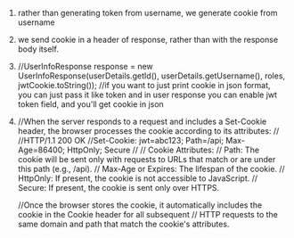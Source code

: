 1. rather than generating token from username, we generate cookie from username
2. we send cookie in a header of response, rather than with the response body itself.
3. //UserInfoResponse response = new UserInfoResponse(userDetails.getId(), userDetails.getUsername(), roles, jwtCookie.toString());
   //if you want to just print cookie in json format, you can just pass it like token and in user response you can enable jwt token field, and you'll get cookie in json
4. //When the server responds to a request and includes a Set-Cookie header, the browser processes the cookie according to its attributes:
   //
   //HTTP/1.1 200 OK
   //Set-Cookie: jwt=abc123; Path=/api; Max-Age=86400; HttpOnly; Secure
   //
   //    Cookie Attributes:
   //        Path: The cookie will be sent only with requests to URLs that match or are under this path (e.g., /api).
   //        Max-Age or Expires: The lifespan of the cookie.
   //        HttpOnly: If present, the cookie is not accessible to JavaScript.
   //        Secure: If present, the cookie is sent only over HTTPS.

   //Once the browser stores the cookie, it automatically includes the cookie in the Cookie header for all subsequent
   // HTTP requests to the same domain and path that match the cookie's attributes.